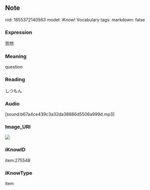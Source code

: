 ## Note
nid: 1655372140563
model: iKnow! Vocabulary
tags: 
markdown: false

### Expression
質問

### Meaning
question

### Reading
しつもん

### Audio
[sound:b67a4ce439c3a32da38886d5506a999d.mp3]

### Image_URI
<img src="9dcf4599cb55993af9248e4d2816d7d8.jpg">

### iKnowID
item:275548

### iKnowType
item
